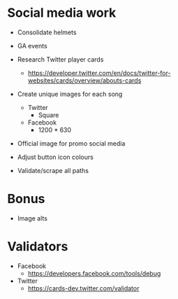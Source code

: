 # Social media work

* Consolidate helmets
* GA events

* Research Twitter player cards
    * https://developer.twitter.com/en/docs/twitter-for-websites/cards/overview/abouts-cards
* Create unique images for each song
    * Twitter
        * Square
    * Facebook
        * 1200 * 630

* Official image for promo social media
* Adjust button icon colours

* Validate/scrape all paths

# Bonus
* Image alts

# Validators
* Facebook
    * https://developers.facebook.com/tools/debug
* Twitter
    * https://cards-dev.twitter.com/validator
